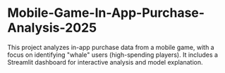 # Mobile-Game-In-App-Purchase-Analysis-2025
This project analyzes in-app purchase data from a mobile game, with a focus on identifying "whale" users (high-spending players). It includes a Streamlit dashboard for interactive analysis and model explanation.

